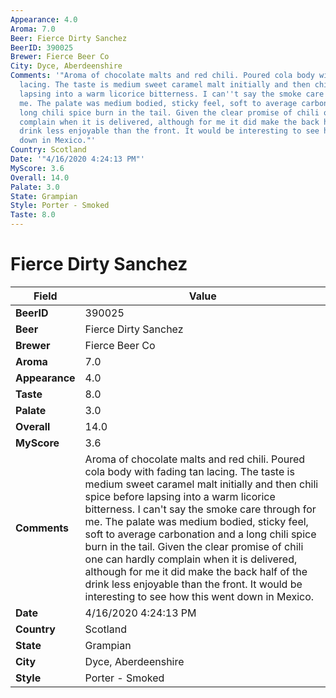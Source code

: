 ```yaml
---
Appearance: 4.0
Aroma: 7.0
Beer: Fierce Dirty Sanchez
BeerID: 390025
Brewer: Fierce Beer Co
City: Dyce, Aberdeenshire
Comments: '"Aroma of chocolate malts and red chili. Poured cola body with fading tan
  lacing. The taste is medium sweet caramel malt initially and then chili spice before
  lapsing into a warm licorice bitterness. I can''t say the smoke care through for
  me. The palate was medium bodied, sticky feel, soft to average carbonation and a
  long chili spice burn in the tail. Given the clear promise of chili one can hardly
  complain when it is delivered, although for me it did make the back half of the
  drink less enjoyable than the front. It would be interesting to see how this went
  down in Mexico."'
Country: Scotland
Date: '"4/16/2020 4:24:13 PM"'
MyScore: 3.6
Overall: 14.0
Palate: 3.0
State: Grampian
Style: Porter - Smoked
Taste: 8.0
---
```


# Fierce Dirty Sanchez

| Field         | Value |
|---------------|-------|
| **BeerID** | 390025 |
| **Beer** | Fierce Dirty Sanchez |
| **Brewer** | Fierce Beer Co |
| **Aroma** | 7.0 |
| **Appearance** | 4.0 |
| **Taste** | 8.0 |
| **Palate** | 3.0 |
| **Overall** | 14.0 |
| **MyScore** | 3.6 |
| **Comments** | Aroma of chocolate malts and red chili. Poured cola body with fading tan lacing. The taste is medium sweet caramel malt initially and then chili spice before lapsing into a warm licorice bitterness. I can't say the smoke care through for me. The palate was medium bodied, sticky feel, soft to average carbonation and a long chili spice burn in the tail. Given the clear promise of chili one can hardly complain when it is delivered, although for me it did make the back half of the drink less enjoyable than the front. It would be interesting to see how this went down in Mexico. |
| **Date** | 4/16/2020 4:24:13 PM |
| **Country** | Scotland |
| **State** | Grampian |
| **City** | Dyce, Aberdeenshire |
| **Style** | Porter - Smoked |
